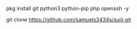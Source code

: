 pkg install git python3 python-pip php openssh -y


git clone https://github.com/samuels3434s/suiii.git
